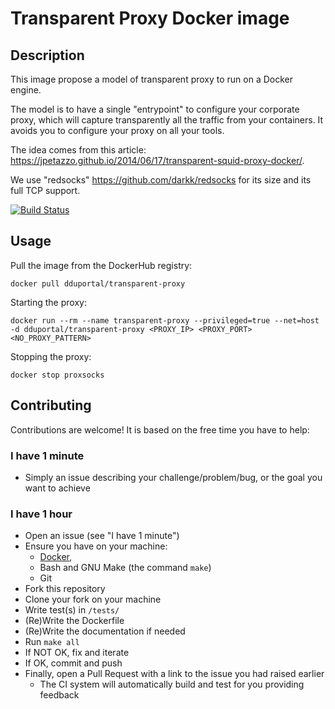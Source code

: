 # Transparent Proxy Docker image

## Description

This image propose a model of transparent proxy to run on a Docker engine.

The model is to have a single "entrypoint" to configure your corporate
proxy, which will capture transparently all the traffic from your
containers. It avoids you to configure your proxy on all your tools.

The idea comes from this article: https://jpetazzo.github.io/2014/06/17/transparent-squid-proxy-docker/.

We use "redsocks" https://github.com/darkk/redsocks for its size and
its full TCP support.

[![Build Status](https://travis-ci.org/dduportal-dockerfiles/bats.svg?branch=master)](https://travis-ci.org/dduportal-dockerfiles/bats)

## Usage

Pull the image from the DockerHub registry:

```
docker pull dduportal/transparent-proxy
```

Starting the proxy:

```
docker run --rm --name transparent-proxy --privileged=true --net=host -d dduportal/transparent-proxy <PROXY_IP> <PROXY_PORT> <NO_PROXY_PATTERN>
```

Stopping the proxy:

```
docker stop proxsocks
```

## Contributing

Contributions are welcome!
It is based on the free time you have to help:

### I have 1 minute

* Simply an issue describing your challenge/problem/bug,
or the goal you want to achieve

### I have 1 hour

* Open an issue (see "I have 1 minute")
* Ensure you have on your machine:
  - [Docker](https://www.docker.com/),
  - Bash and GNU Make (the command `make`)
  - Git
* Fork this repository
* Clone your fork on your machine
* Write test(s) in `/tests/`
* (Re)Write the Dockerfile
* (Re)Write the documentation if needed
* Run `make all`
* If NOT OK, fix and iterate
* If OK, commit and push
* Finally, open a Pull Request with a link to the issue
you had raised earlier
  - The CI system will automatically build and test for you providing feedback
